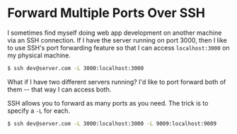 # Forward Multiple Ports Over SSH

I sometimes find myself doing web app development on another machine via an SSH connection. If I have the server running on port 3000, then I like to use SSH's port forwarding feature so that I can access `localhost:3000` on my physical machine.

```bash
$ ssh dev@server.com -L 3000:localhost:3000
```

What if I have two different servers running? I'd like to port forward both of them -- that way I can access both.

SSH allows you to forward as many ports as you need. The trick is to specify a `-L` for each.

```bash
$ ssh dev@server.com -L 3000:localhost:3000 -L 9009:localhost:9009
```
